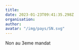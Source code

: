 ```yaml
---
title: 
date: 2023-01-23T09:41:35.298Z
organisation: 
author: 
avatar: "/img/pays/SN.svg"
---
```


Non au 3eme mandat 
